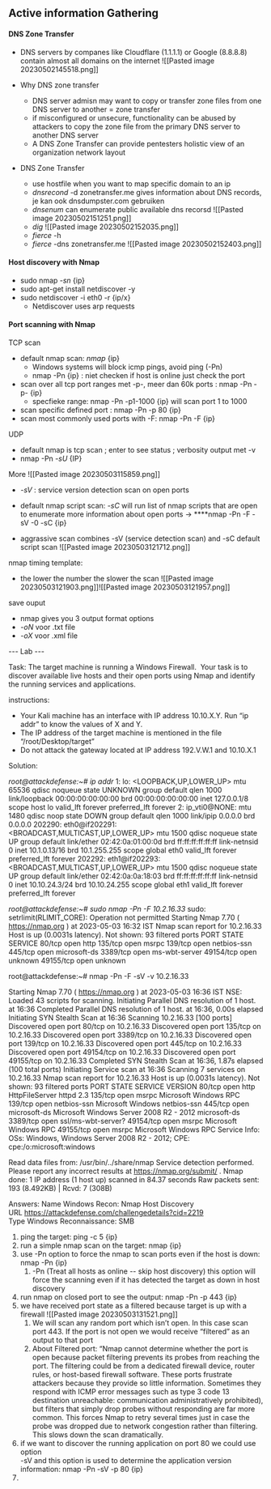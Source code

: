 
## Active information Gathering 



#### DNS Zone Transfer 

- DNS servers by companes like Cloudflare (1.1.1.1) or Google (8.8.8.8) contain almost all domains on the internet ![[Pasted image 20230502145518.png]]
- Why DNS zone transfer 
	- DNS server admisn may want to copy or transfer zone files from one DNS server to another = zone transfer 
	- if misconfigured or unsecure, functionality can be abused by attackers to copy the zone file from the primary DNS server to another  DNS server 
	- A DNS Zone Transfer can provide pentesters holistic view of an organization network layout 


- DNS Zone Transfer 
	- use hostfile when you want to map specific domain to an ip  
	- *dnsrecond* -d zonetransfer.me  gives information about DNS records, je kan ook dnsdumpster.com gebruiken 
	- *dnsenum* can enumerate public available dns recorsd ![[Pasted image 20230502151251.png]]
	- *dig* ![[Pasted image 20230502152035.png]]
	- *fierce* -h  
	- *fierce* -dns  zonetransfer.me ![[Pasted image 20230502152403.png]]

####  Host discovery with Nmap

- sudo nmap *-sn* {ip} 
- sudo apt-get install netdiscover -y 
- sudo netdiscover -i eth0 -r {ip/x}   
	- Netdiscover uses arp requests 


#### Port scanning with Nmap

TCP scan 
- default nmap scan:  *nmap* {ip}    
	-  Windows systems will block icmp pings, avoid ping (-Pn) 
	- nmap -Pn {ip}  :   niet checken if host is online just check the port 
- scan over all tcp port ranges met -p-, meer dan 60k ports : nmap -Pn -p- {ip} 
	- specfieke range: nmap -Pn -p1-1000 {ip}   will scan port  1 to 1000 
- scan specific defined port : nmap -Pn -p 80 {ip} 
- scan most commonly used ports with -F: nmap -Pn -F {ip} 

UDP 
- default nmap is tcp scan ; enter to see status ; verbosity output  met -v 
- nmap -Pn *-sU* {IP} 


More
![[Pasted image 20230503115859.png]]
- *-sV* : service version detection scan on open ports 

- default nmap script scan: *-sC*   will run list of nmap scripts that are open to enumerate more information about open ports -> ****nmap -Pn -F -sV -0 -sC {ip}
- aggrassive scan combines -sV (service detection scan) and -sC default script scan 
![[Pasted image 20230503121712.png]]

nmap timing template: 
- the lower the number the slower the scan ![[Pasted image 20230503121903.png]]![[Pasted image 20230503121957.png]]

save ouput  
- nmap gives you 3 output format options 
- *-oN*  voor .txt file 
- *-oX*  voor .xml file 


--- Lab --- 

Task: The target machine is running a Windows Firewall.  Your task is to discover available live hosts and their open ports using Nmap and identify the running services and applications. 

instructions:  
- Your Kali machine has an interface with IP address 10.10.X.Y. Run “ip addr” to know the values of X and Y.
-  The IP address of the target machine is mentioned in the file “/root/Desktop/target”
-  Do not attack the gateway located at IP address 192.V.W.1 and 10.10.X.1 

Solution: 

*root@attackdefense:~# ip addr*
1: lo: <LOOPBACK,UP,LOWER_UP> mtu 65536 qdisc noqueue state UNKNOWN group default qlen 1000
    link/loopback 00:00:00:00:00:00 brd 00:00:00:00:00:00
    inet 127.0.0.1/8 scope host lo
       valid_lft forever preferred_lft forever
2: ip_vti0@NONE: <NOARP> mtu 1480 qdisc noop state DOWN group default qlen 1000
    link/ipip 0.0.0.0 brd 0.0.0.0
202290: eth0@if202291: <BROADCAST,MULTICAST,UP,LOWER_UP> mtu 1500 qdisc noqueue state UP group default 
    link/ether 02:42:0a:01:00:0d brd ff:ff:ff:ff:ff:ff link-netnsid 0
    inet 10.1.0.13/16 brd 10.1.255.255 scope global eth0
       valid_lft forever preferred_lft forever
202292: eth1@if202293: <BROADCAST,MULTICAST,UP,LOWER_UP> mtu 1500 qdisc noqueue state UP group default 
    link/ether 02:42:0a:0a:18:03 brd ff:ff:ff:ff:ff:ff link-netnsid 0
    inet 10.10.24.3/24 brd 10.10.24.255 scope global eth1
       valid_lft forever preferred_lft forever


*root@attackdefense:~# sudo nmap -Pn -F 10.2.16.33*
sudo: setrlimit(RLIMIT_CORE): Operation not permitted
Starting Nmap 7.70 ( https://nmap.org ) at 2023-05-03 16:32 IST
Nmap scan report for 10.2.16.33
Host is up (0.0031s latency).
Not shown: 93 filtered ports
PORT      STATE SERVICE
80/tcp    open  http
135/tcp   open  msrpc
139/tcp   open  netbios-ssn
445/tcp   open  microsoft-ds
3389/tcp  open  ms-wbt-server
49154/tcp open  unknown
49155/tcp open  unknown


root@attackdefense:~# nmap -Pn -F -sV -v 10.2.16.33

Starting Nmap 7.70 ( https://nmap.org ) at 2023-05-03 16:36 IST
NSE: Loaded 43 scripts for scanning.
Initiating Parallel DNS resolution of 1 host. at 16:36
Completed Parallel DNS resolution of 1 host. at 16:36, 0.00s elapsed
Initiating SYN Stealth Scan at 16:36
Scanning 10.2.16.33 [100 ports]
Discovered open port 80/tcp on 10.2.16.33
Discovered open port 135/tcp on 10.2.16.33
Discovered open port 3389/tcp on 10.2.16.33
Discovered open port 139/tcp on 10.2.16.33
Discovered open port 445/tcp on 10.2.16.33
Discovered open port 49154/tcp on 10.2.16.33
Discovered open port 49155/tcp on 10.2.16.33
Completed SYN Stealth Scan at 16:36, 1.87s elapsed (100 total ports)
Initiating Service scan at 16:36
Scanning 7 services on 10.2.16.33
Nmap scan report for 10.2.16.33
Host is up (0.0031s latency).
Not shown: 93 filtered ports
PORT      STATE SERVICE            VERSION
80/tcp    open  http               HttpFileServer httpd 2.3
135/tcp   open  msrpc              Microsoft Windows RPC
139/tcp   open  netbios-ssn        Microsoft Windows netbios-ssn
445/tcp   open  microsoft-ds       Microsoft Windows Server 2008 R2 - 2012 microsoft-ds
3389/tcp  open  ssl/ms-wbt-server?
49154/tcp open  msrpc              Microsoft Windows RPC
49155/tcp open  msrpc              Microsoft Windows RPC
Service Info: OSs: Windows, Windows Server 2008 R2 - 2012; CPE: cpe:/o:microsoft:windows

Read data files from: /usr/bin/../share/nmap
Service detection performed. Please report any incorrect results at https://nmap.org/submit/ .
Nmap done: 1 IP address (1 host up) scanned in 84.37 seconds
           Raw packets sent: 193 (8.492KB) | Rcvd: 7 (308B)



Answers: 
Name Windows Recon: Nmap Host Discovery  
URL https://attackdefense.com/challengedetails?cid=2219  
Type Windows Reconnaissance: SMB

1. ping the target:  ping -c 5 {ip} 
2. run a simple nmap scan on the target: nmap {ip} 
3. use -Pn option to force the nmap to scan ports even if the host is down: nmap -Pn {ip}
	1. -Pn (Treat all hosts as online -- skip host discovery) this  option will force the scanning even if it has detected the target as down in host discovery
4. run nmap on closed port to see the output: nmap -Pn -p 443 {ip}
5. we have received port state as a filtered because target is up with a firewall ![[Pasted image 20230503131521.png]] 
	1. We will scan any random port which isn’t open. In this case scan port 443. If the port is not open we would receive “filtered” as an output to that port
	2. About Filtered port:  “Nmap cannot determine whether the port is open because packet filtering prevents its probes  from reaching the port. The filtering could be from a dedicated firewall device, router rules, or  host-based firewall software. These ports frustrate attackers because they provide so little  information. Sometimes they respond with ICMP error messages such as type 3 code 13  destination unreachable: communication administratively prohibited), but filters that simply drop  probes without responding are far more common. This forces Nmap to retry several times just in  case the probe was dropped due to network congestion rather than filtering. This slows down the scan dramatically.
6. if we want to discover the running application on port 80 we could use option  
-sV and this option is used to determine the application version information: nmap -Pn -sV -p 80 {ip}
7. 


